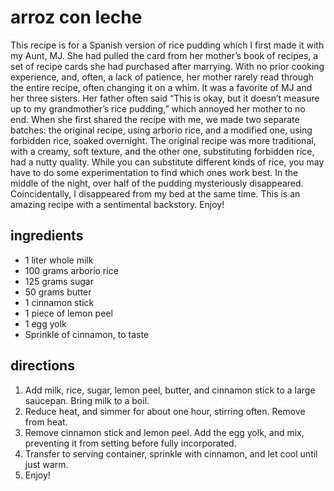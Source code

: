 # arroz con leche

This recipe is for a Spanish version of rice pudding which I first made it with my Aunt, MJ. She had pulled the card from her mother’s book of recipes, a set of recipe cards she had purchased after marrying. With no prior cooking experience, and, often, a lack of patience, her mother rarely read through the entire recipe, often changing it on a whim. It was a favorite of MJ and her three sisters. Her father often said “This is okay, but it doesn’t measure up to my grandmother’s rice pudding,” which annoyed her mother to no end. When she first shared the recipe with me, we made two separate batches: the original recipe, using arborio rice, and a modified one, using forbidden rice, soaked overnight. The original recipe was more traditional, with a creamy, soft texture, and the other one, substituting forbidden rice, had a nutty quality. While you can substitute different kinds of rice, you may have to do some experimentation to find which ones work best. In the middle of the night, over half of the pudding mysteriously disappeared. Coincidentally, I disappeared from my bed at the same time. This is an amazing recipe with a sentimental backstory. Enjoy!

## ingredients

- 1 liter whole milk
- 100 grams arborio rice
- 125 grams sugar
- 50 grams butter
- 1 cinnamon stick
- 1 piece of lemon peel
- 1 egg yolk
- Sprinkle of cinnamon, to taste

## directions

1. Add milk, rice, sugar, lemon peel, butter, and cinnamon stick to a large saucepan. Bring milk to a boil.
2. Reduce heat, and simmer for about one hour, stirring often. Remove from heat.
3. Remove cinnamon stick and lemon peel. Add the egg yolk, and mix, preventing it from setting before fully incorporated.
4. Transfer to serving container, sprinkle with cinnamon, and let cool until just warm.
5. Enjoy!
